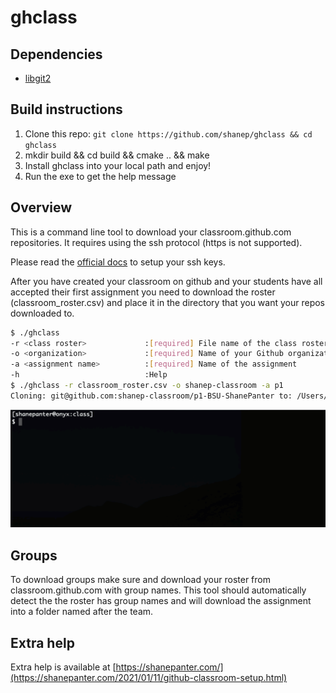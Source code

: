# ghclass

## Dependencies

- [libgit2](https://libgit2.org/)

## Build instructions

1. Clone this repo: ```git clone https://github.com/shanep/ghclass && cd ghclass```
2. mkdir build && cd build && cmake .. && make
3. Install ghclass into your local path and enjoy!
4. Run the exe to get the help message

## Overview

This is a command line tool to download your classroom.github.com repositories. It requires using
the ssh protocol (https is not supported).

Please read the [official
docs](https://docs.github.com/en/github/authenticating-to-github/connecting-to-github-with-ssh)
to setup your ssh keys.

After you have created your classroom on github and your students have all accepted their
first assignment you need to download the roster (classroom_roster.csv) and place it in the
directory that you want your repos downloaded to.

``` bash
$ ./ghclass
-r <class roster>             :[required] File name of the class roster (ex. class_roster.csv)
-o <organization>             :[required] Name of your Github organization
-a <assignment name>          :[required] Name of the assignment
-h                            :Help
$ ./ghclass -r classroom_roster.csv -o shanep-classroom -a p1
Cloning: git@github.com:shanep-classroom/p1-BSU-ShanePanter to: /Users/shane/repos/ghclass/data/BSU-ShanePanter

```

![img](img/usage.gif)

## Groups

To download groups make sure and download your roster from classroom.github.com with group
names. This tool should automatically detect the the roster has group names and will download the
assignment into a folder named after the team.

## Extra help

Extra help is available at [https://shanepanter.com/](https://shanepanter.com/2021/01/11/github-classroom-setup.html)
